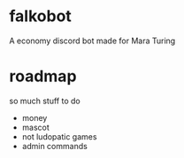# falkobot
A economy discord bot made for Mara Turing

# roadmap

so much stuff to do

- money
- mascot
- not ludopatic games
- admin commands
